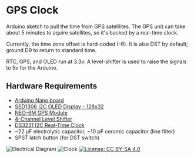 GPS Clock
===

Arduino sketch to pull the time from GPS satelllites. The GPS unit can take
about 5 minutes to aquire satellites, so it's backed by a real-time clock. 

Currently, the time zone offset is hard-coded (-6).  It is also DST by default;
ground D9 to return to standard time.

RTC, GPS, and OLED run at 3.3v. A level-shifter is used to raise the signals
to 5v for the Arduino.

Hardware Requirements
---

 - [Arduino Nano board](https://www.arduino.cc/en/Main/ArduinoBoardNano)
 - [SSD1306 I2C OLED Display - 128x32](https://www.adafruit.com/product/931)
 - [NEO-6M GPS Module](https://www.u-blox.com/en/product/neo-6-series)
 - [4-Channel Level Shifter](https://www.adafruit.com/product/757)
 - [DS3231 I2C Real-Time Clock](https://learn.adafruit.com/adafruit-ds3231-precision-rtc-breakout/overview)
 - ~22 µF electrolytic capacitor, ~10 pF ceramic capacitor (line filter)
 - SPST latch button (for DST switch)

![Electrical Diagram](https://byron-supertech.visualstudio.com/ef56f05e-3922-43c2-ba28-69bc7d33c53b/_api/_versioncontrol/itemContent?repositoryId=392eab30-28de-4788-9596-0595671727a2&path=%2Fdiagrams%2FGPS-RTC-Clock-nano.png&version=GBmaster&contentOnly=true&__v=5 "GPS Clock diagram")
![Clock](https://byron-supertech.visualstudio.com/ef56f05e-3922-43c2-ba28-69bc7d33c53b/_api/_versioncontrol/itemContent?repositoryId=392eab30-28de-4788-9596-0595671727a2&path=%2Fimages%2F20180325_133028.jpg&version=GBmaster&contentOnly=true&__v=5)
[![License: CC BY-SA 4.0](https://licensebuttons.net/l/by-sa/4.0/80x15.png)](https://creativecommons.org/licenses/by-sa/4.0/)
